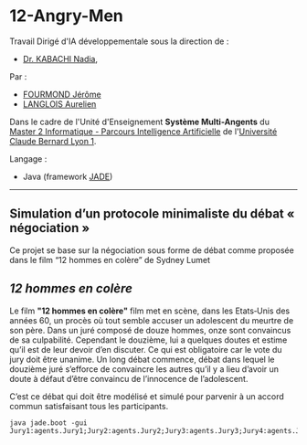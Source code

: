 # 12-Angry-Men

Travail Dirigé d'IA développementale sous la direction de :
- [Dr. KABACHI Nadia](http://eric.ish-lyon.cnrs.fr/11-FR-membre-Nadia.KABACHI),

Par : 
- [FOURMOND Jérôme](https://github.com/jfourmond/)
- [LANGLOIS Aurelien]()

Dans le cadre de l'Unité d'Enseignement **Système Multi-Angents** du [Master 2 Informatique - Parcours Intelligence Artificielle](http://master-info.univ-lyon1.fr/IA/) de l'[Université Claude Bernard Lyon 1](http://www.univ-lyon1.fr/).

Langage :
- Java (framework [JADE](http://jade.tilab.com/))

---

## Simulation d’un protocole minimaliste du débat « négociation »

Ce projet se base sur la négociation sous forme de débat comme proposée dans le film “12 hommes en colère” de Sydney Lumet

## *12 hommes en colère*

Le film **"12 hommes en colère"** film met en scène, dans les Etats‐Unis des années 60, un procès où tout semble accuser un adolescent du meurtre de son père.
Dans un juré composé de douze hommes, onze sont convaincus de sa culpabilité. Cependant le douzième, lui a quelques doutes et estime qu’il est de leur devoir d’en discuter. Ce qui est obligatoire car le vote du jury doit être unanime. Un long débat commence, débat dans lequel le douzième juré s’efforce de convaincre les autres qu’il y a lieu d’avoir un doute à défaut d’être convaincu de l’innocence de l’adolescent.

C’est ce débat qui doit être modélisé et simulé pour parvenir à un accord commun satisfaisant tous les participants.

	java jade.boot -gui Jury1:agents.Jury1;Jury2:agents.Jury2;Jury3:agents.Jury3;Jury4:agents.Jury4;Jury5:agents.Jury5;Jury6:agents.Jury6;Jury7:agents.Jury7;Jury8:agents.Jury8;Jury9:agents.Jury9;Jury10:agents.Jury10;Jury11:agents.Jury11;Jury12:agents.Jury12;